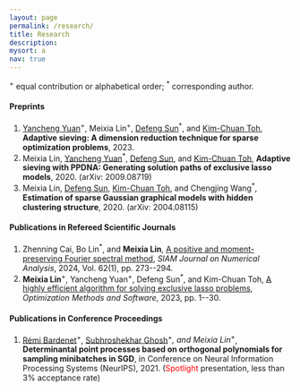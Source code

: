 ```yaml
---
layout: page
permalink: /research/
title: Research
description: 
mysort: a
nav: true
---
```


<sup>+</sup> equal contribution or alphabetical order; <sup>*</sup> corresponding author.

<h4>Preprints</h4>

1. <a href="https://sites.google.com/site/yuanyanchengpaul/home" style="text-decoration: underline;"> Yancheng Yuan</a><sup>+</sup>, Meixia Lin<sup>+</sup>, <a href="https://www.polyu.edu.hk/ama/profile/dfsun/" style="text-decoration: underline;"> Defeng Sun</a><sup>*</sup>, and <a href="https://blog.nus.edu.sg/mattohkc/" style="text-decoration: underline;"> Kim-Chuan Toh</a>, <strong>Adaptive sieving: A dimension reduction technique for sparse optimization problems</strong>, 2023.
2. Meixia Lin, <a href="https://sites.google.com/site/yuanyanchengpaul/home" style="text-decoration: underline;"> Yancheng Yuan</a><sup>*</sup>, <a href="https://www.polyu.edu.hk/ama/profile/dfsun/" style="text-decoration: underline;"> Defeng Sun</a>, and <a href="https://blog.nus.edu.sg/mattohkc/" style="text-decoration: underline;"> Kim-Chuan Toh</a>, <strong>Adaptive sieving with PPDNA: Generating solution paths of exclusive lasso models</strong>, 2020. (arXiv: 2009.08719)
3. Meixia Lin, <a href="https://www.polyu.edu.hk/ama/profile/dfsun/" style="text-decoration: underline;"> Defeng Sun</a>, <a href="https://blog.nus.edu.sg/mattohkc/" style="text-decoration: underline;"> Kim-Chuan Toh</a>, and Chengjing Wang<sup>*</sup>, <strong>Estimation of sparse Gaussian graphical models with hidden clustering structure</strong>, 2020. (arXiv: 2004.08115)


<h4>Publications in Refereed Scientific Journals</h4>

1. Zhenning Cai, Bo Lin<sup>*</sup>, and <strong>Meixia Lin</strong>, <a href="https://epubs.siam.org/doi/10.1137/23M1563918" style="text-decoration: underline;"> A positive and moment-preserving Fourier spectral method</a>, _SIAM Journal on Numerical Analysis_, 2024, Vol. 62(1), pp. 273--294.
2. <strong>Meixia Lin</strong><sup>+</sup>, Yancheng Yuan<sup>+</sup>, Defeng Sun<sup>*</sup>, and Kim-Chuan Toh, <a href="https://www.tandfonline.com/doi/full/10.1080/10556788.2023.2253356" style="text-decoration: underline;"> A highly efficient algorithm for solving exclusive lasso problems</a>, _Optimization Methods and Software_, 2023, pp. 1--30.




<h4>Publications in Conference Proceedings</h4>

1. <a href="https://rbardenet.github.io/" style="text-decoration: underline;"> Rémi Bardenet</a><sup>+</sup>, <a href="https://subhro-ghosh.github.io/" style="text-decoration: underline;"> Subhroshekhar Ghosh</a><sup>+*</sup>, and Meixia Lin<sup>+*</sup>, <strong>Determinantal point processes based on orthogonal polynomials for sampling minibatches in SGD</strong>, in Conference on Neural Information Processing Systems (NeurIPS), 2021. (<span style="color:red">Spotlight</span> presentation, less than 3% acceptance rate)


